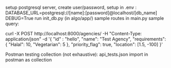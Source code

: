 setup postgresql server, 
create user/password, 
setup in .env : DATABASE_URL=postgresql://[name]:[password]@localhost/[db_name]
                DEBUG=True
run init_db.py (in algo/app/)
sample routes in main.py
sample query:

curl -X POST http://localhost:8000/agencies/ -H "Content-Type: application/json" -d '{
  "id" : "hello", 
  "name": "Test Agency",
  "requirements": {
    "Halal": 10,
    "Vegetarian": 5
  },
  "priority_flag": true,
  "location": [1.5, -100]
}'



Postman testing collection (not exhaustive):
api_tests.json
import in postman as collection 
